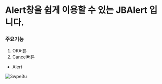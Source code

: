 # Alert창을 쉽게 이용할 수 있는 JBAlert 입니다.

### 주요기능
1. OK버튼
2. Cancel버튼
- Alert

![3wpe3u](https://user-images.githubusercontent.com/52398126/79314676-f4cc0c80-7f3c-11ea-9a4b-f9d1ca29b268.gif)

